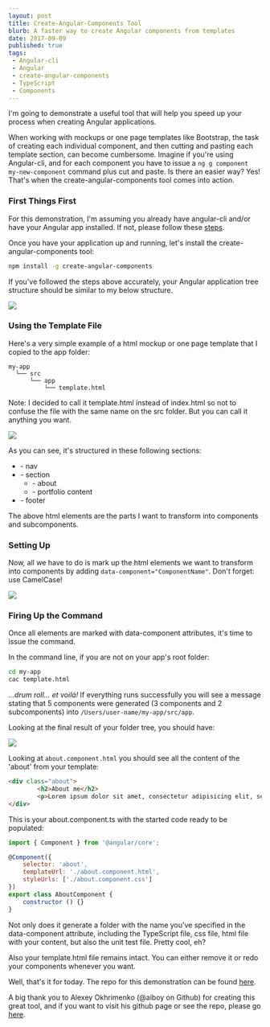 ```yaml
---
layout: post
title: Create-Angular-Components Tool
blurb: A faster way to create Angular components from templates
date: 2017-09-09
published: true
tags:
 - Angular-cli
 - Angular
 - create-angular-components
 - TypeScript
 - Components
---
```


I'm going to demonstrate a useful tool that will help you speed up your process when creating Angular applications.

When working with mockups or one page templates like Bootstrap, the task of creating each individual component, and then cutting and pasting each template section, can become cumbersome. Imagine if you're using Angular-cli, and for each component you have to issue a ``` ng g component my-new-component ``` command plus cut and paste. Is there an easier way? Yes! That's when the create-angular-components tool comes into action.  

### First Things First

For this demonstration, I'm assuming you already have angular-cli and/or have your Angular app installed. If not, please follow these [steps](https://github.com/angular/angular-cli#generating-components-directives-pipes-and-services).

Once you have your application up and running, let's install the create-angular-components tool:

```bash
npm install -g create-angular-components
```

If you've followed the steps above accurately, your Angular application tree structure should be similar to my below structure.

<div id="wrapper">
  <img class="img-responsive" src="{{ "/assets/img/cac-init-tree-structure.png" | prepend: site.baseurl }}">
</div>

### Using the Template File

Here's a very simple example of a html mockup or one page template that I copied to the app folder:

```
my-app
  └── src
      └── app
          └── template.html
```
Note: I decided to call it template.html instead of index.html so not to confuse the file with the same name on the src folder. But you can call it anything you want.

<div id="wrapper">
  <img class="img-responsive" src="{{ "/assets/img/cac-templatefile.png" | prepend: site.baseurl }}">
</div>

As you can see, it's structured in these following sections:

* \- nav
* \- section
  * \- about
  * \- portfolio content
* \- footer

The above html elements are the parts I want to transform into components and subcomponents.

### Setting Up

Now, all we have to do is mark up the html elements we want to transform into components by adding ``` data-component="ComponentName" ```. Don't forget: use CamelCase!

<div id="wrapper">
  <img class="img-responsive" src="{{ "/assets/img/cac-markedupfile.png" | prepend: site.baseurl }}">
</div>

### Firing Up the Command

Once all elements are marked with data-component attributes, it's time to issue the command.

In the command line, if you are not on your app's root folder:

```bash
cd my-app
cac template.html
```
_...drum roll...
et voilá!_ If everything runs successfully you will see a message stating that 5 components were generated (3 components and 2 subcomponents) into ``` /Users/user-name/my-app/src/app ```.

Looking at the final result of your folder tree, you should have:

<div id="wrapper">
  <img class="img-responsive" src="{{ "/assets/img/cac-treefinalresult.png" | prepend: site.baseurl }}">
</div>

Looking at ``` about.component.html ``` you should see all the content of the 'about' from your template:

```html
<div class="about">
        <h2>About me</h2>
        <p>Lorem ipsum dolor sit amet, consectetur adipisicing elit, sed do eiusmod tempor incididunt ut labore et dolore magna aliqua. Ut enim ad minim veniam, quis nostrud exercitation ullamco laboris nisi ut aliquip ex ea commodo consequat. </p>
</div>

```

This is your about.component.ts with the started code ready to be populated:

```javascript
import { Component } from '@angular/core';

@Component({
    selector: 'about',
    templateUrl: './about.component.html',
    styleUrls: ['./about.component.css']
})
export class AboutComponent {
    constructor () {}
}

```
Not only does it generate a folder with the name you've specified in the data-component attribute, including the TypeScript file, css file, html file with your content, but also the unit test file. Pretty cool, eh?

Also your template.html file remains intact. You can either remove it or redo your components whenever you want.

Well, that's it for today. The repo for this demonstration can be found [here](https://github.com/bruno78/cac-app).

A big thank you to Alexey Okhrimenko (@aiboy on Github) for creating this great tool, and if you want to visit his github page or see the repo, please go [here](https://github.com/aiboy/create-angular-components).
